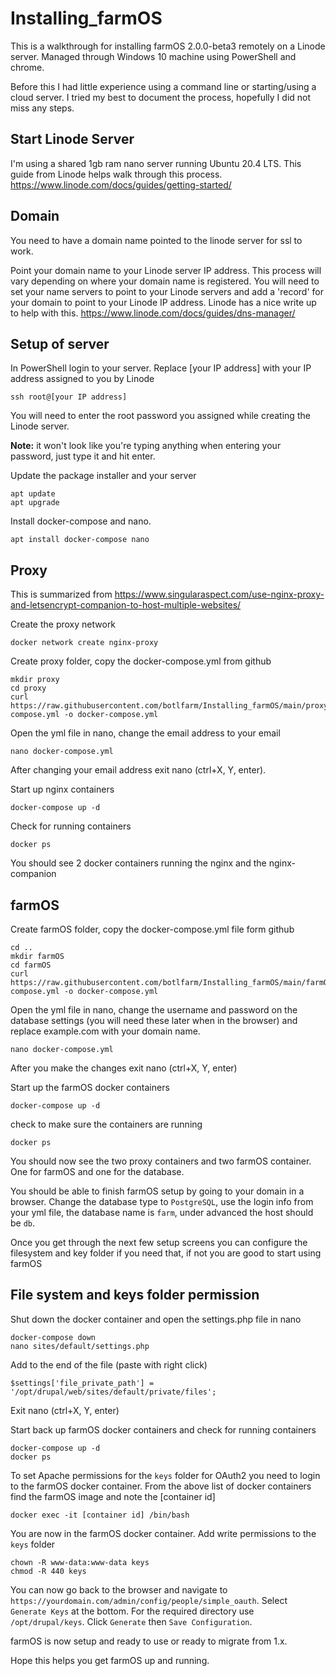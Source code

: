 # Installing_farmOS

This is a walkthrough for installing farmOS 2.0.0-beta3 remotely on a Linode server. Managed through Windows 10 machine using PowerShell and chrome.

Before this I had little experience using a command line or starting/using a cloud server. I tried my best to document the process, hopefully I did not miss any steps. 

## Start Linode Server

I'm using a shared 1gb ram nano server running Ubuntu 20.4 LTS. This guide from Linode helps walk through this process. https://www.linode.com/docs/guides/getting-started/

## Domain 
You need to have a domain name pointed to the linode server for ssl to work. 

Point your domain name to your Linode server IP address. This process will vary depending on where your domain name is registered. You will need to set your name servers to point to your Linode servers and add a 'record' for your domain to point to your Linode IP address. Linode has a nice write up to help with this. https://www.linode.com/docs/guides/dns-manager/

## Setup of server
In PowerShell login to your server. Replace [your IP address] with your IP address assigned to you by Linode
```
ssh root@[your IP address]
```
You will need to enter the root password you assigned while creating the Linode server.

**Note:** it won't look like you're typing anything when entering your password, just type it and hit enter.

Update the package installer and your server
```
apt update
apt upgrade
```
Install docker-compose and nano.
```
apt install docker-compose nano
```

## Proxy
This is summarized from https://www.singularaspect.com/use-nginx-proxy-and-letsencrypt-companion-to-host-multiple-websites/

Create the proxy network
```
docker network create nginx-proxy
```
Create proxy folder, copy the docker-compose.yml from github
```
mkdir proxy
cd proxy
curl https://raw.githubusercontent.com/botlfarm/Installing_farmOS/main/proxy/docker-compose.yml -o docker-compose.yml
```
Open the yml file in nano, change the email address to your email
```
nano docker-compose.yml
```
After changing your email address exit nano (ctrl+X, Y, enter).

Start up nginx containers
```
docker-compose up -d
```
Check for running containers
```
docker ps
```
You should see 2 docker containers running the nginx and the nginx-companion

## farmOS
Create farmOS folder, copy the docker-compose.yml file form github
```
cd ..
mkdir farmOS
cd farmOS
curl https://raw.githubusercontent.com/botlfarm/Installing_farmOS/main/farmOS/docker-compose.yml -o docker-compose.yml
```
Open the yml file in nano, change the username and password on the database settings (you will need these later when in the browser) and replace example.com with your domain name. 
```
nano docker-compose.yml
```
After you make the changes exit nano (ctrl+X, Y, enter)

Start up the farmOS docker containers
```
docker-compose up -d
```
check to make sure the containers are running
```
docker ps
```
You should now see the two proxy containers and two farmOS container. One for farmOS and one for the database.

You should be able to finish farmOS setup by going to your domain in a browser. 
Change the database type to `PostgreSQL`, use the login info from your yml file, the database name is `farm`, under advanced the host should be `db`.

Once you get through the next few setup screens you can configure the filesystem and key folder if you need that, if not you are good to start using farmOS

## File system and keys folder permission
Shut down the docker container and open the settings.php file in nano
```
docker-compose down
nano sites/default/settings.php
```
Add to the end of the file (paste with right click)
```
$settings['file_private_path'] = '/opt/drupal/web/sites/default/private/files';
```
Exit nano (ctrl+X, Y, enter)

Start back up farmOS docker containers and check for running containers
```
docker-compose up -d
docker ps
```
To set Apache permissions for the `keys` folder for OAuth2 you need to login to the farmOS docker container. From the above list of docker containers find the farmOS image and note the [container id]
```
docker exec -it [container id] /bin/bash
```
You are now in the farmOS docker container. Add write permissions to the `keys` folder
```
chown -R www-data:www-data keys
chmod -R 440 keys
```
You can now go back to the browser and navigate to `https://yourdomain.com/admin/config/people/simple_oauth`. Select `Generate Keys` at the bottom. For the required directory use `/opt/drupal/keys`. Click `Generate` then `Save Configuration`.

farmOS is now setup and ready to use or ready to migrate from 1.x. 

Hope this helps you get farmOS up and running. 